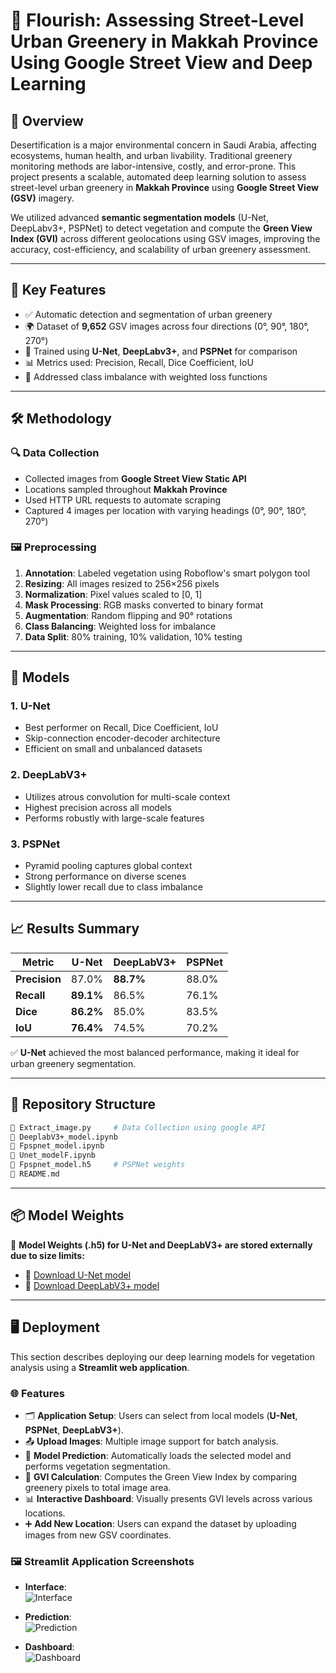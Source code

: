 # 🌿 Flourish: Assessing Street-Level Urban Greenery in Makkah Province Using Google Street View and Deep Learning

## 📌 Overview

Desertification is a major environmental concern in Saudi Arabia, affecting ecosystems, human health, and urban livability. Traditional greenery monitoring methods are labor-intensive, costly, and error-prone. This project presents a scalable, automated deep learning solution to assess street-level urban greenery in **Makkah Province** using **Google Street View (GSV)** imagery.

We utilized advanced **semantic segmentation models** (U-Net, DeepLabv3+, PSPNet) to detect vegetation and compute the **Green View Index (GVI)** across different geolocations using GSV images, improving the accuracy, cost-efficiency, and scalability of urban greenery assessment.

---

## 🚀 Key Features

- ✅ Automatic detection and segmentation of urban greenery
- 🌍 Dataset of **9,652** GSV images across four directions (0°, 90°, 180°, 270°)
- 🧠 Trained using **U-Net**, **DeepLabv3+**, and **PSPNet** for comparison
- 📊 Metrics used: Precision, Recall, Dice Coefficient, IoU
- 🧩 Addressed class imbalance with weighted loss functions

---

## 🛠️ Methodology

### 🔍 Data Collection

- Collected images from **Google Street View Static API**
- Locations sampled throughout **Makkah Province**
- Used HTTP URL requests to automate scraping
- Captured 4 images per location with varying headings (0°, 90°, 180°, 270°)

### 🖼️ Preprocessing

1. **Annotation**: Labeled vegetation using Roboflow's smart polygon tool  
2. **Resizing**: All images resized to 256×256 pixels  
3. **Normalization**: Pixel values scaled to [0, 1]  
4. **Mask Processing**: RGB masks converted to binary format  
5. **Augmentation**: Random flipping and 90° rotations  
6. **Class Balancing**: Weighted loss for imbalance  
7. **Data Split**: 80% training, 10% validation, 10% testing  

---

## 🧠 Models

### 1. **U-Net**
- Best performer on Recall, Dice Coefficient, IoU
- Skip-connection encoder-decoder architecture
- Efficient on small and unbalanced datasets

### 2. **DeepLabV3+**
- Utilizes atrous convolution for multi-scale context
- Highest precision across all models
- Performs robustly with large-scale features

### 3. **PSPNet**
- Pyramid pooling captures global context
- Strong performance on diverse scenes
- Slightly lower recall due to class imbalance

---

## 📈 Results Summary

| Metric        | U-Net      | DeepLabV3+ | PSPNet     |
|---------------|------------|------------|------------|
| **Precision** | 87.0%      | **88.7%**  | 88.0%      |
| **Recall**    | **89.1%**  | 86.5%      | 76.1%      |
| **Dice**      | **86.2%**  | 85.0%      | 83.5%      |
| **IoU**       | **76.4%**  | 74.5%      | 70.2%      |

✅ **U-Net** achieved the most balanced performance, making it ideal for urban greenery segmentation.

---

## 📂 Repository Structure

```bash
📄 Extract_image.py     # Data Collection using google API
📄 DeeplabV3+_model.ipynb
📄 Fpspnet_model.ipynb
📄 Unet_modelF.ipynb
📄 Fpspnet_model.h5     # PSPNet weights
📄 README.md
```

---

## 📦 Model Weights

📁 **Model Weights (.h5) for U-Net and DeepLabV3+ are stored externally due to size limits:**

- 🔗 [Download U-Net model](https://drive.google.com/file/d/18SAeJtGpvcGlrzhLWltX6Ime45ifOmGV/view?usp=sharing)
- 🔗 [Download DeepLabV3+ model](https://drive.google.com/file/d/1WcO8XFIV9qfRJMT4aaEp9BezOvMwIYAZ/view?usp=sharing)

---

## 🖥️ Deployment

This section describes deploying our deep learning models for vegetation analysis using a **Streamlit web application**.

### 🌐 Features

- 🗂 **Application Setup**: Users can select from local models (**U-Net**, **PSPNet**, **DeepLabV3+**).
- 📤 **Upload Images**: Multiple image support for batch analysis.
- 🧠 **Model Prediction**: Automatically loads the selected model and performs vegetation segmentation.
- 🌿 **GVI Calculation**: Computes the Green View Index by comparing greenery pixels to total image area.
- 📊 **Interactive Dashboard**: Visually presents GVI levels across various locations.
- ➕ **Add New Location**: Users can expand the dataset by uploading images from new GSV coordinates.

### 🖼️ Streamlit Application Screenshots

- **Interface**:  
  ![Interface](https://github.com/yourusername/yourrepo/blob/main/interface.png)

- **Prediction**:  
  ![Prediction](https://github.com/yourusername/yourrepo/blob/main/prediction.png)

- **Dashboard**:  
  ![Dashboard](https://github.com/yourusername/yourrepo/blob/main/dashboard.png)
